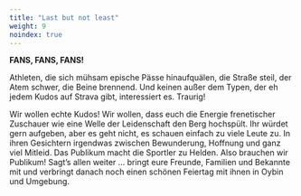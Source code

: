 ```yaml
---
title: "Last but not least"
weight: 9
noindex: true
---
```


**FANS, FANS, FANS!**  

Athleten, die sich mühsam epische Pässe hinaufquälen, die Straße steil, der Atem schwer, die Beine brennend. Und keinen außer dem Typen, der eh jedem Kudos auf Strava gibt, interessiert es. Traurig!  

Wir wollen echte Kudos! Wir wollen, dass euch die Energie frenetischer Zuschauer wie eine Welle der Leidenschaft den Berg hochspült. Ihr würdet gern aufgeben, aber es geht nicht, es schauen einfach zu viele Leute zu. In ihren Gesichtern irgendwas zwischen Bewunderung, Hoffnung und ganz viel Mitleid. Das Publikum macht die Sportler zu Helden. Also brauchen wir Publikum! Sagt’s allen weiter … bringt eure Freunde, Familien und Bekannte mit und verbringt danach noch einen schönen Feiertag mit ihnen in Oybin und Umgebung.